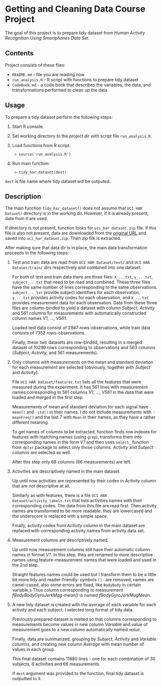 Getting and Cleaning Data Course Project
========================================

The goal of this project is to prepare tidy dataset from *Human Activity Recognition Using Smartphones Data Set*.

## Contents

Project consists of these files:

- `README.md` - file you are reading now
- `run_analysis.R` - R script with functions to prepare tidy dataset
- `CodeBook.md` - a code book that describes the variables, the data, and transformations performed to clean up the data

## Usage

To prepare a tidy dataset perform the following steps:

1. Start R console.
2. Set working directory to the project dir with script file `run_analysis.R`.
3. Load functions from R script:

        > source('run_analysis.R')

4. Run main function:

        > tidy_har_dataset(dest)

  `dest` is file name where tidy dataset will be outputed.

## Description

The main function `tidy_har_dataset()` does not assume that `UCI HAR Dataset/` directory is in the working dir. However, if it is already present, data from it are used.

If directory is not present, function looks for `uci_har_dataset.zip` file. If this file is also not present, data are downloaded from the [original URL](https://d396qusza40orc.cloudfront.net/getdata%2Fprojectfiles%2FUCI%20HAR%20Dataset.zipWeb) and saved into `uci_har_dataset.zip`. Then zip file is extracted.

After making sure that data dir is in place, the main data transformation proceeds in the following steps:

1. Test and train data are read from `UCI HAR Dataset/test/` and `UCI HAR Dataset/train/` dirs respectively and combined into one dataset.

    For both of test and train data there are three files: `X_...txt`, `y_...txt`, `subject_...txt` that need to be read and combined. These three files have the same number of lines corresponding to the same observations. `subject_...txt` provide subject identifiers for each observation, `y_...txt` provides activity codes for each observation, and `X_...txt` provides measurement data for each observation. Data from these three files are column-binded to yield a dataset with column *Subject*, *Activity* and 561 columns for measurements with automatically constructed column names *V1*, ..., *V561*.

    Loaded test data consist of 2947 rows-observations, while train data consists of 7352 rows-observations.

    Finally, these two datasets are row-binded, resulting in a merged dataset of 10299 rows corresponding to observations and 563 columns (*Subject*, *Activity*, and 561 measurements).

2. Only columns with measurements on the mean and standard deviation for each measurement are selected (obviously, together with *Subject* and *Activity*).

    File `UCI HAR Dataset/features.txt` lists all the features that were measured during the experiment. It has 561 lines with measurement names corresponding to 561 columns *V1*, ..., *V561* in the data that were loaded and merged in the first step.

    Measurements of mean and standard deviation for each signal have `-mean()` and `-std()` in their names. I do not include measurements with `-meanFreq()` and the last 7 with `Mean` in their names, as they have a rather different meaning.

    To get names of columns to be extracted, function finds row indexes for features with matching names (using `grep`), transforms them into corresponding names in the form *V?* and then uses `select_` function from `dplyr` package to select only those columns. *Activity* and *Subject* columns are selected as well.

    After this step only 68 columns (66 measurements) are left.

3. Activities are descriptively named in the main dataset.

    Up until now activities are represented by their codes in *Activity* column that are not descriptive at all.

    Similarly as with features, there is a file `UCI HAR Dataset/activity_labels.txt` that lists activities names with their corresponding codes. The data from this file are read first. Then activity names are transformed to be more readable: they are lowercased and the underscore is replaced with a simple space.

    Finally, activity codes from *Activity* column in the main dataset are replaced with corresponding activity names from activity data set.

4. Measurement columns are descriptively named.

    Up until now measurement columns still have their automatic column names in format *V?*. In this step, they are renamed to more descriptive names using feature-measurement names that were loaded and used in the 2nd step.

    Straight features names could be used but I transform them to be a little bit more tidy and reader-friendly: symbols `()-` are removed, names are camel-cased, also some errors are fixed, like `BodyBody` in certain variable.s Thus column corresponding to measurement *fBodyBodyGyroJerkMag-mean()* is named *fBodyGyroJerkMagMean*.

5. A new tidy dataset is created with the average of each variable for each activity and each subject. I selected long format of tidy data.

    Previously prepared dataset is melted so that columns corresponding to measurements become values in new column *Variable* and value of measurement goes to a new column automatically named  *value*.

    Finally, data are summarized, grouping by *Subject*, *Activity* and *Variable* columns, and creating new column *Average* with mean number of values in each group.

    This final dataset contains 11880 lines - one for each combination of 30 subjects, 6 activities and 66 measurements.

    If `dest` argument was provided to the function, final tidy dataset is outputted to it.
